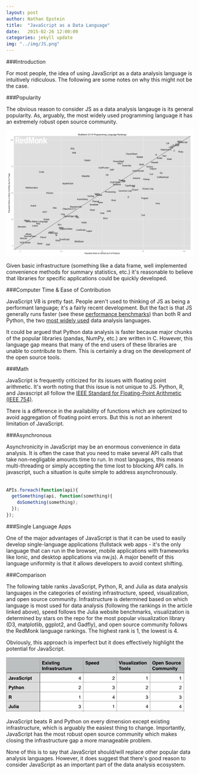```yaml
---
layout: post
author: Nathan Epstein
title:  "JavaScript as a Data Language"
date:   2015-02-26 12:00:00
categories: jekyll update
img: "../img/JS.png"
---
```


###Introduction

For most people, the idea of using JavaScript as a data analysis language is intuitively ridiculous. The following are some notes on why this might not be the case.

###Popularity

The obvious reason to consider JS as a data analysis langauge is its general popularity. As, arguably, the most widely used programming language it has an extremely robust open source community.

<img src="/../img/langs.png">

Given basic infrastructure (something like a data frame, well implemented convenience methods for summary statistics, etc.) it's reasonable to believe that libraries for specific applications could be quickly developed.

###Computer Time & Ease of Contribution

JavaScript V8 is pretty fast. People aren't used to thinking of JS as being a performant language; it's a fairly recent development. But the fact is that JS generally runs faster (see these <a href="http://julialang.org/benchmarks/">performance benchmarks</a>) than both R and Python, the two <a href="http://www.kdnuggets.com/2013/08/languages-for-analytics-data-mining-data-science.html">most widely used</a> data analysis languages.

It could be argued that Python data analysis is faster because major chunks of the popular libraries (pandas, NumPy, etc.) are written in C. However, this language gap means that many of the end users of these libraries are unable to contribute to them. This is certainly a drag on the development of the open source tools.

###Math

JavaScript is frequently criticized for its issues with floating point arithmetic. It's worth noting that this issue is not unique to JS. Python, R, and Javascript all follow the <a href="http://en.wikipedia.org/wiki/IEEE_floating_point">IEEE Standard for Floating-Point Arithmetic (IEEE 754)</a>.

There is a difference in the availability of functions which are optimized to avoid aggregation of floating point errors. But this is not an inherent limitation of JavaScript.

###Asynchronous

Asynchronicity in JavaScript may be an enormous convenience in data analysis. It is often the case that you need to make several API calls that take non-negligable amounts time to run. In most languages, this means multi-threading or simply accepting the time lost to blocking API calls. In javascript, such a situation is quite simple to address asynchronously.

```javascript

APIs.foreach(function(api){
  getSomething(api, function(something){
    doSomething(something);
  });
});

```

###Single Language Apps

One of the major advantages of JavaScript is that it can be used to easily develop single-language applications (fullstack web apps - it's the only language that can run in the browser, mobile applications with frameworks like Ionic, and desktop applications via nw.js). A major benefit of this language uniformity is that it allows developers to avoid context shifting.


###Comparison

The following table ranks JavaScript, Python, R, and Julia as data analysis languages in the categories of existing infrastructure, speed, visualization, and open source community. Infrastructure is determined based on which language is most used for data analysis (following the rankings in the article linked above), speed follows the Julia website benchmarks, visualization is determined by stars on the repo for the most popular visualization library (D3, matplotlib, ggplot2, and Gadfly), and open source community follows the RedMonk language rankings. The highest rank is 1, the lowest is 4.

Obviously, this approach is imperfect but it does effectively highlight the potential for JavaScript.

<img src="/../img/langtable.png">

JavaScript beats R and Python on every dimension except existing infrastructure, which is arguably the easiest thing to change. Importantly, JavaScript has the most robust open source community which makes closing the infrastructure gap a more manageable problem.

None of this is to say that JavaScript should/will replace other popular data analysis languages. However, it does suggest that there's good reason to consider JavaScript as an important part of the data analysis ecosystem.



